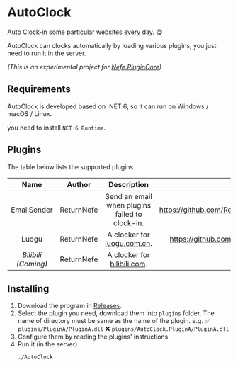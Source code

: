 # AutoClock
Auto Clock-in some particular websites every day. 😋

AutoClock can clocks automatically by loading various plugins, you just need to run it in the server.

_(This is an experimental project for [Nefe.PluginCore](https://github.com/ReturnNefe/PluginCore))_

## Requirements

AutoClock is developed based on .NET 6, so it can run on Windows / macOS / Linux.

you need to install ``NET 6 Runtime``.

## Plugins

The table below lists the supported plugins.

|Name|Author|Description|Link|
|:--:|:--:|:--:|:--:|
|EmailSender|ReturnNefe|Send an email when plugins failed to clock-in.|https://github.com/ReturnNefe/AutoClock.EmailSender/|
|Luogu|ReturnNefe|A clocker for [luogu.com.cn](https://www.luogu.com.cn).|https://github.com/ReturnNefe/AutoClock.Luogu/|
|_Bilibili (Coming)_|ReturnNefe|A clocker for [bilibili.com](https://www.bilibili.com/).||

## Installing

1. Download the program in [Releases](https://github.com/ReturnNefe/AutoClock/releases).
2. Select the plugin you need, download them into ``plugins`` folder. The name of directory must be same as the name of the plugin.
    e.g.
    ✅ ``plugins/PluginA/PluginA.dll``
    ❌ ``plugins/AutoClock.PluginA/PluginA.dll``
3. Configure them by reading the plugins' instructions.
4. Run it (in the server).
    ```shell
    ./AutoClock
    ```